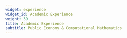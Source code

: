 ```yaml
---
widget: experience
widget_id: Academic Experience
weight: 39
title: Academic Experience
subtitle: Public Economy & Computational Mathematics
---
```

